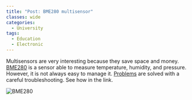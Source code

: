 ```yaml
---
title: "Post: BME280 multisensor"
classes: wide
categories:
  - University
tags:
  - Education
  - Electronic
---
```


Multisensors are very interesting because they save space and money. [BME280](https://randomnerdtutorials.com/bme280-sensor-arduino-pressure-temperature-humidity/) is a sensor able to measure temperature, humidity, and pressure. However, it is not always easy to manage it. 
[Problems](https://randomnerdtutorials.com/solved-could-not-find-a-valid-bme280-sensor/) are solved with a careful troubleshooting. See how in the link.

![BME280](https://i0.wp.com/randomnerdtutorials.com/wp-content/uploads/2019/07/BME280-arduino-thumbnail.png?resize=1024%2C576&quality=100&strip=all&ssl=1)
